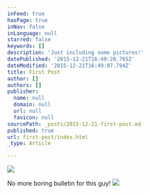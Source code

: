 ```yaml
---
inFeed: true
hasPage: true
inNav: false
inLanguage: null
starred: false
keywords: []
description: 'Just including some pictures!'
datePublished: '2015-12-21T16:49:20.765Z'
dateModified: '2015-12-21T16:49:07.794Z'
title: First Post
author: []
authors: []
publisher:
  name: null
  domain: null
  url: null
  favicon: null
sourcePath: _posts/2015-12-21-first-post.md
published: true
url: first-post/index.html
_type: Article

---
```

![](https://the-grid-user-content.s3-us-west-2.amazonaws.com/6c5a3522-fde1-4f14-b69d-5a1639965e0e.png)

No more boring bulletin for this guy!
![](https://the-grid-user-content.s3-us-west-2.amazonaws.com/de7ec5fe-f45c-4acd-91bc-374e6b492c81.png)
